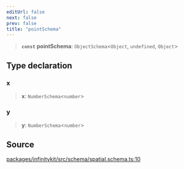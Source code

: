 ```yaml
---
editUrl: false
next: false
prev: false
title: "pointSchema"
---
```


> **`const`** **pointSchema**: `ObjectSchema`\<`Object`, `undefined`, `Object`\>

## Type declaration

### x

> **x**: `NumberSchema`\<`number`\>

### y

> **y**: `NumberSchema`\<`number`\>

## Source

[packages/infinitykit/src/schema/spatial.schema.ts:10](https://github.com/nodenogg-in/alpha-p2p/blob/1896b55/packages/infinitykit/src/schema/spatial.schema.ts#L10)
